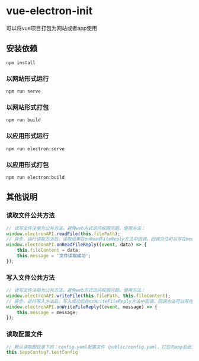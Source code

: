 # vue-electron-init
可以将vue项目打包为网站或者app使用

## 安装依赖
```
npm install
```

### 以网站形式运行
```
npm run serve
```

### 以网站形式打包
```
npm run build
```

### 以应用形式运行
```
npm run electron:serve
```

### 以应用形式打包
```
npm run electron:build
```

## 其他说明
### 读取文件公共方法
```javascript
// 读写文件注册为公共方法，避免web方式访问权限问题，使用方法：
window.electronAPI.readFile(this.filePath);
// 异步，运行读取方法后，读取结果在onReadFileReply方法中回调，回调方法可以写在mounted()生命周期函数中：
window.electronAPI.onReadFileReply((event, data) => {
    this.fileContent = data;
    this.message = '文件读取成功';
});
```

### 写入文件公共方法
```javascript
// 读写文件注册为公共方法，避免web方式访问权限问题，使用方法：
window.electronAPI.writeFile(this.filePath, this.fileContent);
// 异步，运行写入方法后，写入成功后在onWriteFileReply方法中回调，回调方法可以写在mounted()生命周期函数中：
window.electronAPI.onWriteFileReply((event, message) => {
    this.message = message;
});
```

### 读取配置文件
``` javascript
// 默认读取跟目录下的：config.yaml配置文件（public/config.yaml，打包为app后此文件在app根目录）, 在项目中使用配置文件内容示例
this.$appConfig?.testConfig
```
